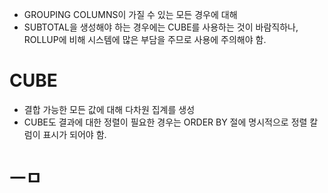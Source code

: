 - GROUPING COLUMNS이 가질 수 있는 모든 경우에 대해
- SUBTOTAL을 생성해야 하는 경우에는 CUBE를 사용하는 것이 바람직하나, ROLLUP에 비해 시스템에 많은 부담을 주므로 사용에 주의해야 함.

# CUBE
- 결합 가능한 모든 값에 대해 다차원 집계를 생성
- CUBE도 결과에 대한 정렬이 필요한 경우는 ORDER BY 절에 명시적으로 정렬 칼럼이 표시가 되어야 함.

# ㅡㅁ